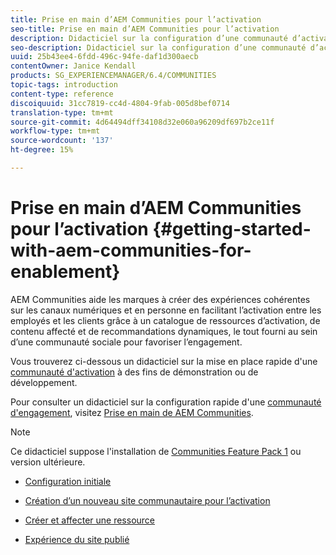 ```yaml
---
title: Prise en main d’AEM Communities pour l’activation
seo-title: Prise en main d’AEM Communities pour l’activation
description: Didacticiel sur la configuration d’une communauté d’activation
seo-description: Didacticiel sur la configuration d’une communauté d’activation
uuid: 25b43ee4-6fdd-496c-94fe-daf1d300aecb
contentOwner: Janice Kendall
products: SG_EXPERIENCEMANAGER/6.4/COMMUNITIES
topic-tags: introduction
content-type: reference
discoiquuid: 31cc7819-cc4d-4804-9fab-005d8bef0714
translation-type: tm+mt
source-git-commit: 4d64494dff34108d32e060a96209df697b2ce11f
workflow-type: tm+mt
source-wordcount: '137'
ht-degree: 15%

---
```



# Prise en main d’AEM Communities pour l’activation  {#getting-started-with-aem-communities-for-enablement}

AEM Communities aide les marques à créer des expériences cohérentes sur les canaux numériques et en personne en facilitant l’activation entre les employés et les clients grâce à un catalogue de ressources d’activation, de contenu affecté et de recommandations dynamiques, le tout fourni au sein d’une communauté sociale pour favoriser l’engagement.

Vous trouverez ci-dessous un didacticiel sur la mise en place rapide d&#39;une [communauté d&#39;activation](overview.md#enablement-community) à des fins de démonstration ou de développement.

Pour consulter un didacticiel sur la configuration rapide d&#39;une [communauté d&#39;engagement](overview.md#engagement-community), visitez [Prise en main de AEM Communities](getting-started.md).

>[!NOTE]
>
>Ce didacticiel suppose l&#39;installation de [Communities Feature Pack 1](deploy-communities.md#latestfeaturepack) ou version ultérieure.

* [Configuration initiale](enablement-setup.md)

* [Création d’un nouveau site communautaire pour l’activation](enablement-create-site.md)

* [Créer et affecter une ressource](resource.md)

* [Expérience du site publié](enablement-published-site.md)

